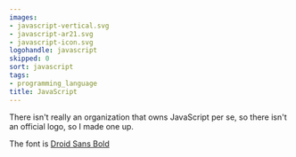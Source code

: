 ```yaml
---
images:
- javascript-vertical.svg
- javascript-ar21.svg
- javascript-icon.svg
logohandle: javascript
skipped: 0
sort: javascript
tags:
- programming_language
title: JavaScript
---
```


There isn't really an organization that owns JavaScript per se, so there isn't an official logo, so I made one up.

The font is [Droid Sans Bold](https://www.google.com/fonts/specimen/Droid+Sans?refby=vectorlogozone)
